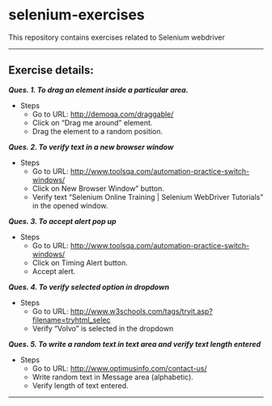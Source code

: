 # selenium-exercises
This repository contains exercises related to Selenium webdriver

- - - -
## Exercise details:

***Ques. 1. To drag an element inside a particular area.***
* Steps
  * Go to URL: http://demoqa.com/draggable/
  * Click on “Drag me around” element.
  * Drag the element to a random position.

***Ques. 2. To verify text in a new browser window***
* Steps
  * Go to URL: http://www.toolsqa.com/automation-practice-switch-windows/
  * Click on New Browser Window” button.
  * Verify text  “Selenium Online Training | Selenium WebDriver Tutorials” in the opened window.

***Ques. 3. To accept alert pop up***
* Steps
  * Go to URL: http://www.toolsqa.com/automation-practice-switch-windows/
  * Click on Timing Alert button.
  * Accept alert.

***Ques. 4. To verify selected option in dropdown***
* Steps
  * Go to URL: http://www.w3schools.com/tags/tryit.asp?filename=tryhtml_selec
  * Verify “Volvo” is selected in the dropdown

***Ques. 5. To write a random text in text area and verify text length entered***
* Steps
  * Go to URL: http://www.optimusinfo.com/contact-us/
  * Write random text in Message area (alphabetic).
  * Verify length of text entered.

- - - -
